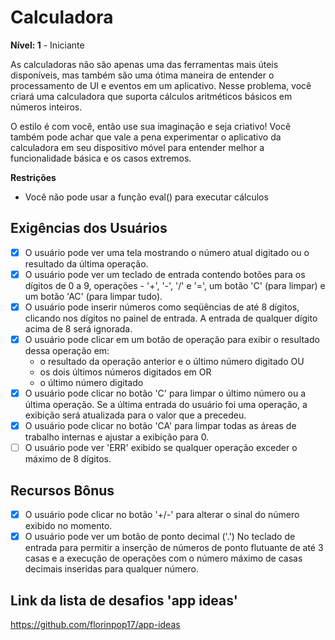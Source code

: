 # Calculadora

**Nível: 1** - Iniciante

As calculadoras não são apenas uma das ferramentas mais úteis disponíveis, mas também são uma ótima maneira de entender o processamento de UI e eventos em um aplicativo. Nesse problema, você criará uma calculadora que suporta cálculos aritméticos básicos em números inteiros.

O estilo é com você, então use sua imaginação e seja criativo! Você também pode achar que vale a pena experimentar o aplicativo da calculadora em seu dispositivo móvel para entender melhor a funcionalidade básica e os casos extremos.

**Restrições**

- Você não pode usar a função eval() para executar cálculos

## Exigências dos Usuários

- [x] O usuário pode ver uma tela mostrando o número atual digitado ou o resultado da última operação.
- [x] O usuário pode ver um teclado de entrada contendo botões para os dígitos de 0 a 9, operações - '+', '-', '/' e '=', um botão 'C' (para limpar) e um botão 'AC' (para limpar tudo).
- [x] O usuário pode inserir números como seqüências de até 8 dígitos, clicando nos dígitos no painel de entrada. A entrada de qualquer dígito acima de 8 será ignorada.
- [x] O usuário pode clicar em um botão de operação para exibir o resultado dessa operação em:
  - o resultado da operação anterior e o último número digitado OU
  - os dois últimos números digitados em OR
  - o último número digitado
- [x] O usuário pode clicar no botão 'C' para limpar o último número ou a última operação. Se a última entrada do usuário foi uma operação, a exibição será atualizada para o valor que a precedeu.
- [x] O usuário pode clicar no botão 'CA' para limpar todas as áreas de trabalho internas e ajustar a exibição para 0.
- [ ] O usuário pode ver 'ERR' exibido se qualquer operação exceder o máximo de 8 dígitos.

## Recursos Bônus

- [x] O usuário pode clicar no botão '+/-' para alterar o sinal do número exibido no momento.
- [x] O usuário pode ver um botão de ponto decimal ('.') No teclado de entrada para permitir a inserção de números de ponto flutuante de até 3 casas e a execução de operações com o número máximo de casas decimais inseridas para qualquer número.

## Link da lista de desafios 'app ideas'

https://github.com/florinpop17/app-ideas

